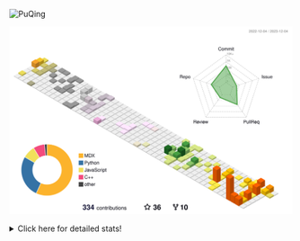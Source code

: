 ![PuQing](https://user-images.githubusercontent.com/27223114/171565019-9a56fae6-b08b-421f-99db-7e830da42371.png)

![](./profile-3d-contrib/profile-season-animate.svg)

<details>
<summary>Click here for detailed stats!</summary>

<!--START_SECTION:waka-->
![Lines of code](https://img.shields.io/badge/From%20Hello%20World%20I%27ve%20Written-992.4%20thousand%20lines%20of%20code-blue)

**🐱 My GitHub Data** 

> 📦 259.4 kB Used in GitHub's Storage 
 > 
> 🏆 360 Contributions in the Year 2023
 > 
> 🚫 Not Opted to Hire
 > 
> 📜 36 Public Repositories 
 > 
> 🔑 27 Private Repositories 
 > 
**I'm an Early 🐤** 

```text
🌞 Morning                619 commits         ████░░░░░░░░░░░░░░░░░░░░░   14.28 % 
🌆 Daytime                2128 commits        ████████████░░░░░░░░░░░░░   49.10 % 
🌃 Evening                755 commits         ████░░░░░░░░░░░░░░░░░░░░░   17.42 % 
🌙 Night                  832 commits         █████░░░░░░░░░░░░░░░░░░░░   19.20 % 
```


📊 **This Week I Spent My Time On** 

```text
💬 Programming Languages: 
Markdown                 1 hr 22 mins        █████████████████████████   100.00 % 

🔥 Editors: 
Obsidian                 1 hr 22 mins        █████████████████████████   100.00 % 

💻 Operating System: 
Windows                  1 hr 22 mins        █████████████████████████   100.00 % 
```


<!--END_SECTION:waka-->
</details>

